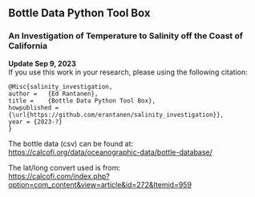 
## Bottle Data Python Tool Box

### An Investigation of Temperature to Salinity off the Coast of California

**Update Sep 9, 2023** \
If you use this work in your research, please using the following citation:

```
@Misc{salinity_investigation,
author =   {Ed Rantanen},
title =    {Bottle Data Python Tool Box},
howpublished = {\url{https://github.com/erantanen/salinity_investigation}},
year = {2023-?}
}
```

The bottle data (csv) can be found at:\
https://calcofi.org/data/oceanographic-data/bottle-database/

The lat/long convert used is from:\
https://calcofi.com/index.php?option=com_content&view=article&id=272&Itemid=959

